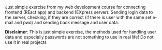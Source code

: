 Just simple exercise from my web development course for connecting frontend (REact app) and backend (EXpress server). Sending login data to the server, checking, if they are correct (if there is user with the same set e-mail and pwd) and sending back message and user data.

**Disclaimer**: This is just simple exercise, the methods used for handling user data and especially passwords are not something to use in real life! Do not use it in real projects
